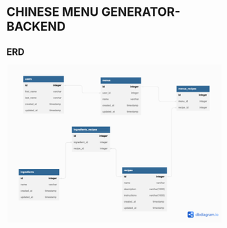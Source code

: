 # CHINESE MENU GENERATOR-BACKEND

## ERD

<div align="center">
<img src="assets/ERD.png" width="500"/>
</div>
